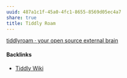 ```yaml
---
uuid: 487a1c1f-45a0-4fc1-8655-8569d05ec4a7
share: true
title: Tiddly Roam
---
```

[tiddlyroam · your open source external brain](https://tiddlyroam.org/)

#### Backlinks

* [Tiddly Wiki](/2195a706-03d5-4d97-af0f-f9d7f220f30a)